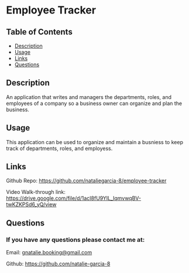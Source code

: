 # Employee Tracker

## Table of Contents
* [Description](#description)
* [Usage](#usage)
* [Links](#links)
* [Questions](#questions)

## Description
An application that writes and managers the departments, roles, and employees of a company so a business owner can organize and plan the business.


## Usage
This application can be used to organize and maintain a busniess to keep track of departments, roles, and employess. 

## Links
Github Repo: https://github.com/nataliegarcia-8/employee-tracker

Video Walk-through link: https://drive.google.com/file/d/1acI8fU9YlL_IqmvwqBV-twKZKPSd6_yQ/view

## Questions 
### If you have any questions please contact me at:
Email: gnatalie.booking@gmail.com

Github: https://github.com/natalie-garcia-8